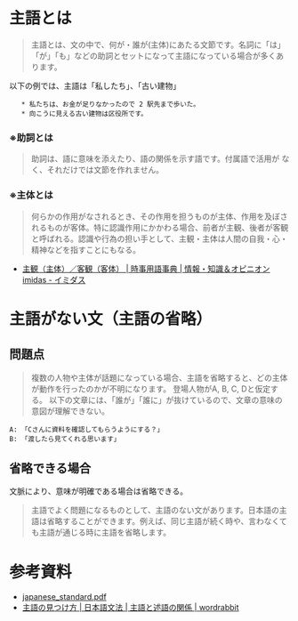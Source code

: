 # 主語とは
> 主語とは、文の中で、何が・誰が(主体)にあたる文節です。名詞に「は」「が」「も」などの助詞とセットになって主語になっている場合が多くあります。

以下の例では、主語は「私したち」、「古い建物」
```
   * 私たちは、お金が足りなかったので 2 駅先まで歩いた。
   * 向こうに見える古い建物は区役所です。
```

### ※助詞とは
> 助詞は、語に意味を添えたり、語の関係を示す語です。付属語で活用が なく、それだけでは文節を作れません。

### ※主体とは
> 何らかの作用がなされるとき、その作用を担うものが主体、作用を及ぼされるものが客体。特に認識作用にかかわる場合、前者が主観、後者が客観と呼ばれる。認識や行為の担い手として、主観・主体は人間の自我・心・精神などを指すことにもなる。
- [主観（主体）／客観（客体） | 時事用語事典 | 情報・知識＆オピニオン imidas - イミダス](https://imidas.jp/genre/detail/L-101-0032.html)

# 主語がない文（主語の省略）
## 問題点
> 複数の人物や主体が話題になっている場合、主語を省略すると、どの主体が動作を行ったのかが不明になります。
登場人物がA, B, C, Dと仮定する。
以下の文章には、「誰が」「誰に」が抜けているので、文章の意味の意図が理解できない。

```
A: 「Cさんに資料を確認してもらうようにする？」
B: 「渡したら見てくれる思います」
```

## 省略できる場合
文脈により、意味が明確である場合は省略できる。

> 主語でよく問題になるものとして、主語のない文があります。日本語の主語は省略することができます。例えば、同じ主語が続く時や、言わなくても主語が通じる時に主語を省略します。


# 参考資料
- [japanese_standard.pdf](https://www.seirei.ac.jp/media/japanese_standard.pdf)
- [主語の見つけ方 | 日本語文法 | 主語と述語の関係 | wordrabbit](https://wordrabbit.jp/grammar/subject)
